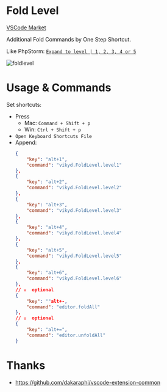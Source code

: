 # Fold Level

[VSCode Market](https://marketplace.visualstudio.com/items?itemName=vikyd.vscode-fold-level)

Additional Fold Commands by One Step Shortcut.

Like PhpStorm: [`Expand to level | 1, 2, 3, 4 or 5`](https://www.jetbrains.com/help/idea/code-folding.html#folding_menu)

![foldlevel](https://github.com/vikyd/vscode-ext-foldlevel/raw/master/img/foldlevel.gif)

# Usage & Commands

Set shortcuts:

* Press
  * Mac: `Command + Shift + p`
  * Win: `Ctrl + Shift + p`
* `Open Keyboard Shortcuts File`
* Append:
  ```json
  {
      "key": "alt+1",
      "command": "vikyd.FoldLevel.level1"
  },
  {
      "key": "alt+2",
      "command": "vikyd.FoldLevel.level2"
  },
  {
      "key": "alt+3",
      "command": "vikyd.FoldLevel.level3"
  },
  {
      "key": "alt+4",
      "command": "vikyd.FoldLevel.level4"
  },
  {
      "key": "alt+5",
      "command": "vikyd.FoldLevel.level5"
  },
  {
      "key": "alt+6",
      "command": "vikyd.FoldLevel.level6"
  },
  // ↓  optional
  {
      "key": ""alt+-,
      "command": "editor.foldAll"
  },
  // ↓  optional
  {
      "key": "alt+=",
      "command": "editor.unfoldAll"
  }
  ```

# Thanks

* https://github.com/dakaraphi/vscode-extension-common
